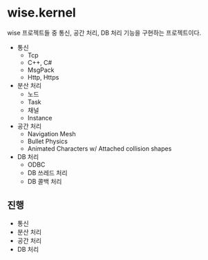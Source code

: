 # wise.kernel

wise 프로젝트들 중 통신, 공간 처리, DB 처리 기능을 구현하는 프로젝트이다.

- 통신 
  - Tcp 
  - C++, C# 
  - MsgPack
  - Http, Https 
- 분산 처리 
  - 노드 
  - Task 
  - 채널 
  - Instance
- 공간 처리 
  - Navigation Mesh 
  - Bullet Physics 
  - Animated Characters w/ Attached collision shapes
- DB 처리 
  - ODBC 
  - DB 쓰레드 처리 
  - DB 콜백 처리 


## 진행 

- 통신 
- 분산 처리 
- 공간 처리 
- DB 처리 






